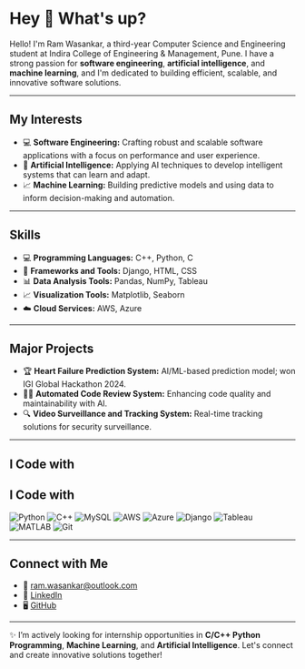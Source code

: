 # Hey 👋 What's up?

Hello! I'm Ram Wasankar, a third-year Computer Science and Engineering student at Indira College of Engineering & Management, Pune. I have a strong passion for **software engineering**, **artificial intelligence**, and **machine learning**, and I'm dedicated to building efficient, scalable, and innovative software solutions.

---

## My Interests
- 💻 **Software Engineering:** Crafting robust and scalable software applications with a focus on performance and user experience.
- 🤖 **Artificial Intelligence:** Applying AI techniques to develop intelligent systems that can learn and adapt.
- 📈 **Machine Learning:** Building predictive models and using data to inform decision-making and automation.

---

## Skills
- 💻 **Programming Languages:** C++, Python, C
- 🧠 **Frameworks and Tools:** Django, HTML, CSS
- 📊 **Data Analysis Tools:** Pandas, NumPy, Tableau
- 📈 **Visualization Tools:** Matplotlib, Seaborn
- ☁️ **Cloud Services:** AWS, Azure

---

## Major Projects
- 🏆 **Heart Failure Prediction System:** AI/ML-based prediction model; won IGI Global Hackathon 2024.
- 🧑‍💻 **Automated Code Review System:** Enhancing code quality and maintainability with AI.
- 🔍 **Video Surveillance and Tracking System:** Real-time tracking solutions for security surveillance.

---

## I Code with
## I Code with
![Python](https://img.shields.io/badge/Python-3776AB?style=for-the-badge&logo=python&logoColor=white)
![C++](https://img.shields.io/badge/C++-00599C?style=for-the-badge&logo=cplusplus&logoColor=white)
![MySQL](https://img.shields.io/badge/MySQL-4479A1?style=for-the-badge&logo=mysql&logoColor=white)
![AWS](https://img.shields.io/badge/AWS-232F3E?style=for-the-badge&logo=amazonaws&logoColor=white)
![Azure](https://img.shields.io/badge/Azure-0078D4?style=for-the-badge&logo=microsoftazure&logoColor=white)
![Django](https://img.shields.io/badge/Django-092E20?style=for-the-badge&logo=django&logoColor=white)
![Tableau](https://img.shields.io/badge/Tableau-E97627?style=for-the-badge&logo=tableau&logoColor=white)
![MATLAB](https://img.shields.io/badge/MATLAB-0076A8?style=for-the-badge&logo=matlab&logoColor=white)
![Git](https://img.shields.io/badge/Git-F05032?style=for-the-badge&logo=git&logoColor=white)

---

## Connect with Me
- 📧 [ram.wasankar@outlook.com](mailto:ram.wasankar@outlook.com)
- 💼 [LinkedIn](https://www.linkedin.com/in/ramwasankar)
- 🖥️ [GitHub](https://github.com/ram-wasankar)

---

✨ I’m actively looking for internship opportunities in **C/C++ Python Programming**, **Machine Learning**, and **Artificial Intelligence**. Let's connect and create innovative solutions together!

